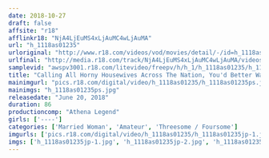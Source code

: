 ```yaml
---
date: 2018-10-27
draft: false
affsite: "r18"
afflinkr18: "NjA4LjEuMS4xLjAuMC4wLjAuMA"
url: "h_1118as01235"
urloriginal: "http://www.r18.com/videos/vod/movies/detail/-/id=h_1118as01235"
urlfinal: "http://media.r18.com/track/NjA4LjEuMS4xLjAuMC4wLjAuMA/videos/vod/movies/detail/-/id=h_1118as01235"
samplevid: "awspv3001.r18.com/litevideo/freepv/h/h_1/h_1118as01235/h_1118as01235_dmb_s.mp4"
title: "Calling All Horny Housewives Across The Nation, You'd Better Wash Your Pussies And Wait For Us Hey Ma'am, I'm Gonna Fuck You On Top Of Your Favorite Sheets!"
mainimgurl: "pics.r18.com/digital/video/h_1118as01235/h_1118as01235ps.jpg"
mainimgs: "h_1118as01235ps.jpg"
releasedate: "June 20, 2018"
duration: 86
productioncomp: "Athena Legend"
girls: ['----']
categories: ['Married Woman', 'Amateur', 'Threesome / Foursome']
imgurls: ['pics.r18.com/digital/video/h_1118as01235/h_1118as01235jp-1.jpg', 'pics.r18.com/digital/video/h_1118as01235/h_1118as01235jp-2.jpg', 'pics.r18.com/digital/video/h_1118as01235/h_1118as01235jp-3.jpg', 'pics.r18.com/digital/video/h_1118as01235/h_1118as01235jp-4.jpg', 'pics.r18.com/digital/video/h_1118as01235/h_1118as01235jp-5.jpg', 'pics.r18.com/digital/video/h_1118as01235/h_1118as01235jp-6.jpg', 'pics.r18.com/digital/video/h_1118as01235/h_1118as01235jp-7.jpg', 'pics.r18.com/digital/video/h_1118as01235/h_1118as01235jp-8.jpg', 'pics.r18.com/digital/video/h_1118as01235/h_1118as01235jp-9.jpg', 'pics.r18.com/digital/video/h_1118as01235/h_1118as01235jp-10.jpg', 'pics.r18.com/digital/video/h_1118as01235/h_1118as01235jp-11.jpg', 'pics.r18.com/digital/video/h_1118as01235/h_1118as01235jp-12.jpg', 'pics.r18.com/digital/video/h_1118as01235/h_1118as01235jp-13.jpg', 'pics.r18.com/digital/video/h_1118as01235/h_1118as01235jp-14.jpg', 'pics.r18.com/digital/video/h_1118as01235/h_1118as01235jp-15.jpg', 'pics.r18.com/digital/video/h_1118as01235/h_1118as01235jp-16.jpg', 'pics.r18.com/digital/video/h_1118as01235/h_1118as01235jp-17.jpg', 'pics.r18.com/digital/video/h_1118as01235/h_1118as01235jp-18.jpg', 'pics.r18.com/digital/video/h_1118as01235/h_1118as01235jp-19.jpg', 'pics.r18.com/digital/video/h_1118as01235/h_1118as01235jp-20.jpg']
imgs: ['h_1118as01235jp-1.jpg', 'h_1118as01235jp-2.jpg', 'h_1118as01235jp-3.jpg', 'h_1118as01235jp-4.jpg', 'h_1118as01235jp-5.jpg', 'h_1118as01235jp-6.jpg', 'h_1118as01235jp-7.jpg', 'h_1118as01235jp-8.jpg', 'h_1118as01235jp-9.jpg', 'h_1118as01235jp-10.jpg', 'h_1118as01235jp-11.jpg', 'h_1118as01235jp-12.jpg', 'h_1118as01235jp-13.jpg', 'h_1118as01235jp-14.jpg', 'h_1118as01235jp-15.jpg', 'h_1118as01235jp-16.jpg', 'h_1118as01235jp-17.jpg', 'h_1118as01235jp-18.jpg', 'h_1118as01235jp-19.jpg', 'h_1118as01235jp-20.jpg']
---
```

